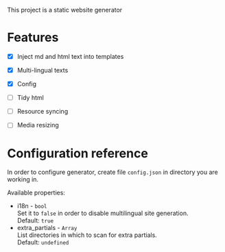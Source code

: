 This project is a static website generator

# Features

- [x] Inject md and html text into templates
- [x] Multi-lingual texts
- [x] Config
- [ ] Tidy html
- [ ] Resource syncing
- [ ] Media resizing


# Configuration reference

In order to configure generator, create file `config.json` in directory you are
working in. 

Available properties:

- i18n - `bool`  
    Set it to `false` in order to disable multilingual site generation.  
    Default: `true`
- extra\_partials - `Array`  
    List directories in which to scan for extra partials.   
    Default: `undefined`
